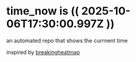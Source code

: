 # time_now is (( 2025-10-06T17:30:00.997Z ))

an automated repo that shows the currnent time

inspired by [breakingheatmap](https://github.com/breakingheatmap/breakingheatmap)